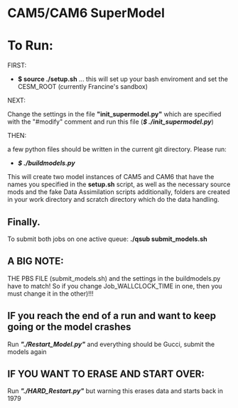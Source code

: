 # CAM5/CAM6 SuperModel


# To Run: 
FIRST:
- **$ source ./setup.sh** ... this will set up your bash enviroment and set the CESM_ROOT (currently Francine's sandbox)

NEXT:

Change the settings in the file **"init_supermodel.py"** which are specified with the "#modify" comment and run this file (***$ ./init_supermodel.py***)

THEN: 

a few python files should be written in the current git directory. Please run:

- ***$ ./buildmodels.py***

This will create two model instances of CAM5 and CAM6 that have the names you specified in the **setup.sh** script, as well as the necessary source mods and the fake Data Assimilation scripts additionally, folders are created in your work directory and scratch directory which do the data handling. 

## Finally. 

To submit both jobs on one active queue: **./qsub submit_models.sh**

## A BIG NOTE: 
THE PBS FILE (submit_models.sh) and the settings in the buildmodels.py have to match! So if you change Job_WALLCLOCK_TIME in one, then you must change it in the other)!!!

## IF you reach the end of a run and want to keep going or the model crashes

Run ***"./Restart_Model.py"*** and everything should be Gucci, submit the models again

## IF YOU WANT TO ERASE AND START OVER: 

Run ***"./HARD_Restart.py"*** but warning this erases data and starts back in 1979


